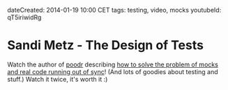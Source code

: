 dateCreated: 2014-01-19 10:00 CET
tags: testing, video, mocks
youtubeId: qT5iriwidRg

# Sandi Metz - The Design of Tests

Watch the author of [poodr] describing
[how to solve the problem of mocks and real code running out of sync](https://www.youtube.com/watch?v=qT5iriwidRg)!
(And lots of goodies about testing and stuff.)
Watch it twice, it's worth it :)

[poodr]: http://poodr.com
